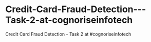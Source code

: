 # Credit-Card-Fraud-Detection---Task-2-at-cognoriseinfotech
Credit Card Fraud Detection - Task 2 at #cognoriseinfotech
